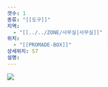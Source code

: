 ```yaml
---
갯수: 1
종류: "[[도구]]"
지역:
  - "[[../../ZONE/사무실|사무실]]"
위치:
  - "[[PROMADE-BOX]]"
상세위치: S7
설명:
---
```

![](http://192.168.50.22/devices/241123_IMG_0029.jpg)

